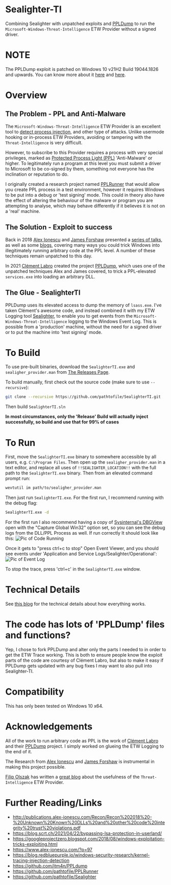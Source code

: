 # Sealighter-TI
Combining Sealighter with unpatched exploits and [PPLDump](https://github.com/itm4n/PPLdump) to run the `Microsoft-Windows-Threat-Intelligence` ETW Provider without a signed driver.
 
# **NOTE**
The PPLDump exploit is patched on Windows 10 v21H2 Build 19044.1826 and upwards.
You can know more about it [here](https://github.com/itm4n/PPLdump/issues/12) and [here](https://itm4n.github.io/the-end-of-ppldump/).

# Overview
## The Problem - PPL and Anti-Malware
The `Microsoft-Windows-Threat-Intelligence` ETW Provider is an excellent tool to [detect process injection](https://blog.redbluepurple.io/windows-security-research/kernel-tracing-injection-detection), and other type of attacks. Unlike usermode hooking or in-process ETW Providers, avoiding or tampering with the `Threat-Intelligence` is very difficult.
 
However, to subscribe to this Provider requires a process with very special privileges, marked as [Protected Process Light (PPL)](https://www.alex-ionescu.com/?p=97) 'Anti-Malware' or higher. To legitimately run a program at this level you must submit a driver to Microsoft to be co-signed by them, something not everyone has the inclination or reputation to do.
 
I originally created a research project named [PPLRunner](https://github.com/pathtofile/PPLRunner) that would allow you create PPL process in a test environment, however it requires Windows to be put into a debug or 'test signing' mode. This could in theory also have the effect of altering the behaviour of the malware or program you are attempting to analyse, which may behave differently if it believes it is not on a 'real' machine.
 
 
## The Solution - Exploit to success
Back in 2018 [Alex Ionescu](https://twitter.com/aionescu) and [James Forshaw](https://twitter.com/tiraniddo) presented a [series of talks](http://publications.alex-ionescu.com/Recon/Recon%202018%20-%20Unknown%20Known%20DLLs%20and%20other%20code%20integrity%20trust%20violations.pdf), as well as some [blogs](https://googleprojectzero.blogspot.com/2018/08/windows-exploitation-tricks-exploiting.html), covering many ways you could trick Windows into illegitimately running arbitrary code at the PPL level. A number of these techniques remain unpatched to this day.
 
In 2021 [Clément Labro](https://twitter.com/itm4n) created the project [PPLDump](https://github.com/itm4n/PPLdump), which uses one of the unpatched techniques Alex and James covered, to trick a PPL-elevated `services.exe` into loading an arbitrary DLL.
 
## The Glue - SealighterTI
PPLDump uses its elevated access to dump the memory of `lsass.exe`. I've taken Clément's awesome code, and instead combined it with my ETW Logging tool [Sealighter](https://github.com/pathtofile/Sealighter), to enable you to get events from the `Microsoft-Windows-Threat-Intelligence` logging to the Windows Event Log. This is possible from a 'production' machine, without the need for a signed driver or to put the machine into 'test signing' mode.
 
 
# To Build
To use pre-built binaries, download the `SealighterTI.exe` and `sealigher_provider.man` from [The Releases Page](https://github.com/pathtofile/SealighterTI/releases).
 
To build manually, first check out the source code (make sure to use `--recursive`):
```bash
git clone --recursive https://github.com/pathtofile/SealighterTI.git
```
Then build `SealighterTI.sln` 

**In most circumstances, only the 'Release' Build will actually inject successfully, so build and use that for 99% of cases**

# To Run
First, move the `SealighterTI.exe` binary to somewhere accessible by all users, e.g. `C:\Program Files`.
Then open up the `sealigher_provider.man` in a text editor, and replace all uses of `!!SEALIGHTER_LOCATION!!` with the full path to the `SealighterTI.exe` binary. Then from an elevated command prompt run:
```bash
wevtutil im path/to/sealigher_provider.man
```
 
Then just run `SealighterTI.exe`. For the first run, I recommend running with the debug flag:
```bash
SealighterTI.exe -d
```
For the first run I also recommend having a copy of [Sysinternal's DBGView](https://docs.microsoft.com/en-us/sysinternals/downloads/debugview) open with the "Capture Global Win32" option set, so you can see the debug logs from the DLL/PPL Process as well. If run correctly It should look like this:
![Pic of Code Running](SealighterTI_Running.png)
 
Once it gets to "press ctrl+c to stop" Open Event Viewer, and you should see events under 'Application and Service Logs/Sealighter/Operational':
![Pic of Event Log](SealighterTI_EventLog.png)
 
To stop the trace, press 'ctrl+c' in the `SealighterTI.exe` window.
 
# Technical Details
See [this blog](https://blog.tofile.dev) for the technical details about how everything works.
 
# The code has lots of 'PPLDump' files and functions?
Yep, I chose to fork PPLDump and alter only the parts I needed to in order to get the ETW Trace working. This is both to ensure people know the exploit parts of the code are courtesy of Clément Labro, but also to make it easy if PPLDump gets updated with any bug fixes I may want to also pull into Sealighter-TI.
 
# Compatibility
This has only been tested on Windows 10 x64.
 
# Acknowledgements
All of the work to run arbitrary code as PPL is the work of [Clément Labro](https://twitter.com/itm4n) and their [PPLDump](https://github.com/itm4n/PPLdump) project. I simply worked on glueing the ETW Logging to the end of it.
 
The Research from [Alex Ionescu](https://twitter.com/aionescu) and [James Forshaw](https://twitter.com/tiraniddo) is instrumental in making this project possible.
 
[Filip Olszak](https://twitter.com/_lpvoid) has written a [great blog](https://blog.redbluepurple.io/windows-security-research/kernel-tracing-injection-detection) about the usefulness of the `Threat-Intelligence` ETW Provider.
 
 
# Further Reading/Links
- http://publications.alex-ionescu.com/Recon/Recon%202018%20-%20Unknown%20Known%20DLLs%20and%20other%20code%20integrity%20trust%20violations.pdf
- https://blog.scrt.ch/2021/04/22/bypassing-lsa-protection-in-userland/
- https://googleprojectzero.blogspot.com/2018/08/windows-exploitation-tricks-exploiting.html
- https://www.alex-ionescu.com/?p=97
- https://blog.redbluepurple.io/windows-security-research/kernel-tracing-injection-detection
- https://github.com/itm4n/PPLdump
- https://github.com/pathtofile/PPLRunner
- https://github.com/pathtofile/Sealighter
